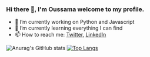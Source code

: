 ### Hi there 👋, I'm Oussama welcome to my profile.

<!--
**oussamafilani/oussamafilani** is a ✨ _special_ ✨ repository because its `README.md` (this file) appears on your GitHub profile.

Here are some ideas to get you started:
-->


- 🔭 I’m currently working on Python and Javascript
- 🌱 I’m currently learning everything I can find
- 📫 How to reach me: [Twitter](https://twitter.com/oussamafilani), [LinkedIn](https://www.linkedin.com/in/oussama-filani-6b3432153)

![Anurag's GitHub stats](https://github-readme-stats.vercel.app/api?username=oussamafilani&show_icons=true&theme=radical)
[![Top Langs](https://github-readme-stats.vercel.app/api/top-langs/?username=oussamafilani&layout=compact)](https://github.com/oussamafilani)

